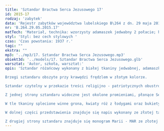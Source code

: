 ```yaml
---
title: 'Sztandar Bractwa Serca Jezusowego 17'
id: 2015-17
rodzaj: 'zabytek'
data: 'Rejestr zabytków województwa lubelskiego B\264 z dn. 29 maja 2015 r.'
nr: 'B.264.29.05.2015.17'
matTech: 'Materiał, technika: wzorzysty adamaszek jedwabny 2 połacie; haft barwny, haft nicią złotą; aplikacje, frędzla w kolorze złotym '
styl: 'Styl: bez cech stylowych '
czas: 'Czas powstania: 1937 r.'
tagi: ""
ekstra: ""
mp3: '../mp3/17. Sztandar Bractwa Serca Jezusowego.mp3'
obiekt3d: '../models/17. Sztandar Bractwa Serca Jezusowego.glb'
warsztat: 'Autor, szkoła, warsztat:'
opis: 'Sztandar różańcowy wykonany z białej tkaniny jedwabnej, adamaszkowej. 

Brzegi sztandaru obszyte przy krawędzi frędzlem w złotym kolorze. 

Sztandar czytelny w przekazie treści religijno - patriotycznych obustronnie. 

Z jednej strony sztandaru widoczne jest okolone promieniami, płonące Serce Jezusowe, zdobione trzema różami i przebite mieczem. 

W tle tkaniny splecione winne grona, kwiaty róż z łodygami oraz bukiety stokrotek. 

W dolnej części przedstawienia znajduje się napis wykonany ze złotej taśmy galonowej: „OFIARA BRACTWA SERCA JEZUSOWEGO". 

Z drugiej strony sztandaru znajduje się monogram Marii - MAR ze złotej taśmy galonowej, poniżej którego umieszczona jest data 1937.'
---
```





	

